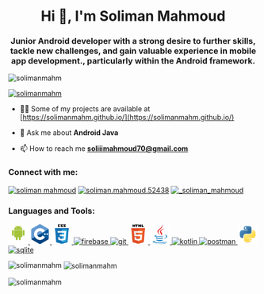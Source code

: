 <h1 align="center">Hi 👋, I'm Soliman Mahmoud</h1>
<h3 align="center">Junior Android developer with a strong desire to further skills, tackle new challenges, and gain valuable experience in mobile app development., particularly within the Android framework.</h3>

<p align="left"> <img src="https://komarev.com/ghpvc/?username=solimanmahm&label=Profile%20views&color=0e75b6&style=flat" alt="solimanmahm" /> </p>

<p align="left"> <a href="https://github.com/ryo-ma/github-profile-trophy"><img src="https://github-profile-trophy.vercel.app/?username=solimanmahm" alt="solimanmahm" /></a> </p>

- 👨‍💻 Some of my projects are available at [https://solimanmahm.github.io/](https://solimanmahm.github.io/)

- 💬 Ask me about **Android Java**

- 📫 How to reach me **soliiimahmoud70@gmail.com**

<h3 align="left">Connect with me:</h3>
<p align="left">
<a href="https://www.linkedin.com/in/soliman-mahmoud-2a844125b/" target="blank"><img align="center" src="https://raw.githubusercontent.com/rahuldkjain/github-profile-readme-generator/master/src/images/icons/Social/linked-in-alt.svg" alt="soliman mahmoud" height="30" width="40" /></a>
<a href="https://fb.com/soliman.mahmoud.52438" target="blank"><img align="center" src="https://raw.githubusercontent.com/rahuldkjain/github-profile-readme-generator/master/src/images/icons/Social/facebook.svg" alt="soliman.mahmoud.52438" height="30" width="40" /></a>
<a href="https://codeforces.com/profile/_soliman_mahmoud" target="blank"><img align="center" src="https://raw.githubusercontent.com/rahuldkjain/github-profile-readme-generator/master/src/images/icons/Social/codeforces.svg" alt="_soliman_mahmoud" height="30" width="40" /></a>
</p>

<h3 align="left">Languages and Tools:</h3>
<p align="left"> <a href="https://developer.android.com" target="_blank" rel="noreferrer"> <img src="https://raw.githubusercontent.com/devicons/devicon/master/icons/android/android-original-wordmark.svg" alt="android" width="40" height="40"/> </a> <a href="https://www.w3schools.com/cpp/" target="_blank" rel="noreferrer"> <img src="https://raw.githubusercontent.com/devicons/devicon/master/icons/cplusplus/cplusplus-original.svg" alt="cplusplus" width="40" height="40"/> </a> <a href="https://www.w3schools.com/css/" target="_blank" rel="noreferrer"> <img src="https://raw.githubusercontent.com/devicons/devicon/master/icons/css3/css3-original-wordmark.svg" alt="css3" width="40" height="40"/> </a> <a href="https://firebase.google.com/" target="_blank" rel="noreferrer"> <img src="https://www.vectorlogo.zone/logos/firebase/firebase-icon.svg" alt="firebase" width="40" height="40"/> </a> <a href="https://git-scm.com/" target="_blank" rel="noreferrer"> <img src="https://www.vectorlogo.zone/logos/git-scm/git-scm-icon.svg" alt="git" width="40" height="40"/> </a> <a href="https://www.w3.org/html/" target="_blank" rel="noreferrer"> <img src="https://raw.githubusercontent.com/devicons/devicon/master/icons/html5/html5-original-wordmark.svg" alt="html5" width="40" height="40"/> </a> <a href="https://www.java.com" target="_blank" rel="noreferrer"> <img src="https://raw.githubusercontent.com/devicons/devicon/master/icons/java/java-original.svg" alt="java" width="40" height="40"/> </a> <a href="https://kotlinlang.org" target="_blank" rel="noreferrer"> <img src="https://www.vectorlogo.zone/logos/kotlinlang/kotlinlang-icon.svg" alt="kotlin" width="40" height="40"/> </a> <a href="https://postman.com" target="_blank" rel="noreferrer"> <img src="https://www.vectorlogo.zone/logos/getpostman/getpostman-icon.svg" alt="postman" width="40" height="40"/> </a> <a href="https://www.python.org" target="_blank" rel="noreferrer"> <img src="https://raw.githubusercontent.com/devicons/devicon/master/icons/python/python-original.svg" alt="python" width="40" height="40"/> </a> <a href="https://www.sqlite.org/" target="_blank" rel="noreferrer"> <img src="https://www.vectorlogo.zone/logos/sqlite/sqlite-icon.svg" alt="sqlite" width="40" height="40"/> </a> </p>

<p><img align="left" src="https://github-readme-stats.vercel.app/api/top-langs?username=solimanmahm&show_icons=true&locale=en&layout=compact" alt="solimanmahm" /></p>

<p>&nbsp;<img align="center" src="https://github-readme-stats.vercel.app/api?username=solimanmahm&show_icons=true&locale=en" alt="solimanmahm" /></p>

<p><img align="center" src="https://github-readme-streak-stats.herokuapp.com/?user=solimanmahm&" alt="solimanmahm" /></p>
